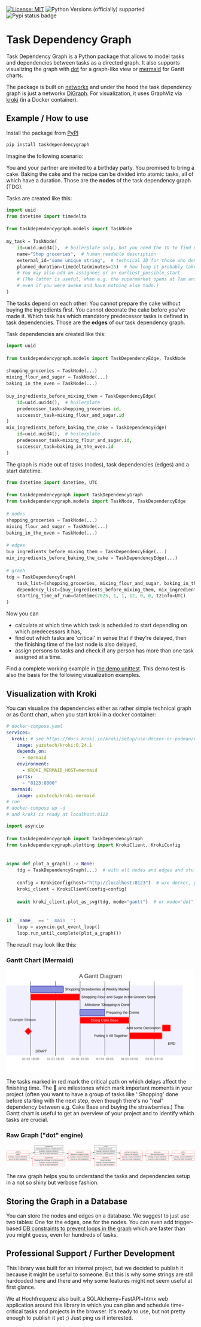 [![License: MIT](https://img.shields.io/badge/License-MIT-yellow.svg)](LICENSE)
![Python Versions (officially) supported](https://img.shields.io/pypi/pyversions/taskdependencygraph.svg)
![Pypi status badge](https://img.shields.io/pypi/v/taskdependencygraph)

# Task Dependency Graph

Task Dependency Graph is a Python package that allows to model tasks and dependencies between tasks as a directed graph.
It also supports visualizing the graph with [dot](https://graphviz.org/docs/layouts/dot/) for a graph-like view
or [mermaid](https://mermaid.js.org/) for Gantt charts.

The package is built on [networkx](https://networkx.org/) and under the hood the task dependency graph is just a
networkx [DiGraph](https://networkx.org/documentation/stable/reference/classes/digraph.html).
For visualization, it uses GraphViz via [kroki](https://kroki.io/) (in a Docker container).

## Example / How to use

Install the package from [PyPI](https://pypi.org/project/taskdependencygraph/)

```bash
pip install taskdependencygraph
```

Imagine the following scenario:

You and your partner are invited to a birthday party.
You promised to bring a cake.
Baking the cake and the recipe can be divided into atomic tasks, all of which have a duration.
Those are the **nodes** of the task dependency graph (TDG).

Tasks are created like this:

```python
import uuid
from datetime import timedelta

from taskdependencygraph.models import TaskNode

my_task = TaskNode(
    id=uuid.uuid4(),  # boilerplate only, but you need the ID to find nodes in your graph later on
    name="Shop groceries",  # human readable description
    external_id="some unique string",  # technical ID for those who don't like uuids ;)
    planned_duration=timedelta(minutes=15)  # how long it probably takes
    # You may also add an assignees or an earliest_possible_start
    # (The latter is useful, when e.g. the supermarket opens at 7am and you cannot shop groceries before,
    # even if you were awake and have nothing else todo.)
)
```

The tasks depend on each other:
You cannot prepare the cake without buying the ingredients first.
You cannot decorate the cake before you've made it.
Which task has which mandatory predecessor tasks is defined in task dependencies.
Those are the **edges** of our task dependency graph.

Task dependencies are created like this:

```python
import uuid

from taskdependencygraph.models import TaskDependencyEdge, TaskNode

shopping_groceries = TaskNode(...)
mixing_flour_and_sugar = TaskNode(...)
baking_in_the_oven = TaskNode(...)

buy_ingredients_before_mixing_them = TaskDependencyEdge(
    id=uuid.uuid4(),  # boilerplate
    predecessor_task=shopping_groceries.id,
    successor_task=mixing_flour_and_sugar.id
)
mix_ingredients_before_baking_the_cake = TaskDependencyEdge(
    id=uuid.uuid4(),  # boilerplate
    predecessor_task=mixing_flour_and_sugar.id,
    successor_task=baking_in_the_oven.id
)
```

The graph is made out of tasks (nodes), task dependencies (edges) and a start datetime.

```python
from datetime import datetime, UTC

from taskdependencygraph import TaskDependencyGraph
from taskdependencygraph.models import TaskNode, TaskDependencyEdge

# nodes
shopping_groceries = TaskNode(...)
mixing_flour_and_sugar = TaskNode(...)
baking_in_the_oven = TaskNode(...)

# edges
buy_ingredients_before_mixing_them = TaskDependencyEdge(...)
mix_ingredients_before_baking_the_cake = TaskDependencyEdge(...)

# graph
tdg = TaskDependencyGraph(
    task_list=[shopping_groceries, mixing_flour_and_sugar, baking_in_the_oven],
    dependency_list=[buy_ingredients_before_mixing_them, mix_ingredients_before_baking_the_cake],
    starting_time_of_run=datetime(2025, 1, 1, 12, 0, 0, tzinfo=UTC)
)
```

Now you can

* calculate at which time which task is scheduled to start depending on which predecessors it has,
* find out which tasks are 'critical' in sense that if they're delayed, then the finishing time of the last node is also
  delayed,
* assign persons to tasks and check if any person has more than one task assigned at a time.

Find a complete working example in [the demo unittest](unittests/test_demonstration.py).
This demo test is also the basis for the following visualization examples.

## Visualization with Kroki

You can visualize the dependencies either as rather simple technical graph or as Gantt chart, when you start kroki in a
docker container:

```yaml
# docker-compose.yaml
services:
  kroki: # see https://docs.kroki.io/kroki/setup/use-docker-or-podman/#_run_multiple_kroki_containers_together
    image: yuzutech/kroki:0.24.1
    depends_on:
      - mermaid
    environment:
      - KROKI_MERMAID_HOST=mermaid
    ports:
      - "8123:8000"
  mermaid:
    image: yuzutech/kroki-mermaid
# run
# docker-compose up -d
# and kroki is ready at localhost:8123
```

```python
import asyncio

from taskdependencygraph import TaskDependencyGraph
from taskdependencygraph.plotting import KrokiClient, KrokiConfig


async def plot_a_graph() -> None:
    tdg = TaskDependencyGraph(...)  # with all nodes and edges and stuff

    config = KrokiConfig(host="http://localhost:8123")  # w/o docker, you may also use kroki.io, but it's rate limited
    kroki_client = KrokiClient(config=config)

    await kroki_client.plot_as_svg(tdg, mode="gantt")  # or mode="dot"


if __name__ == '__main__':
    loop = asyncio.get_event_loop()
    loop.run_until_complete(plot_a_graph())
```

The result may look like this:

### Gantt Chart (Mermaid)

![A Gantt chart](unittests/baking_a_cake_gantt.svg)

The tasks marked in red mark the critical path on which delays affect the finishing time.
The 🔶 are milestones which mark important moments in your project (often you want to have a group of tasks like '
Shopping' done before starting with the next step, even though there's no "real" dependency between e.g. Cake Base and
buying the strawberries.)
The Gantt chart is useful to get an overview of your project and to identify which tasks are crucial.

### Raw Graph ("dot" engine)

![](unittests/baking_a_cake_dot.svg)

The raw graph helps you to understand the tasks and dependencies setup in a not so shiny but verbose fashion.

## Storing the Graph in a Database
You can store the nodes and edges on a database.
We suggest to just use two tables: One for the edges, one for the nodes.
You can even add trigger-based [DB constraints to prevent loops in the graph](https://gist.github.com/hf-kklein/49f6d05bd29ca850e33f5ccff3e66469) which are faster than you might guess, even for hundreds of tasks.

## Professional Support / Further Development
This library was built for an internal project, but we decided to publish it because it might be useful to someone.
But this is why some strings are still hardcoded here and there and why some features might not seem useful at first glance.

We at Hochfrequenz also built a SQLAlchemy+FastAPI+htmx web application around this library in which you can plan and schedule time-critical tasks and projects in the browser.
It's ready to use, but not pretty enough to publish it yet ;)
Just ping us if interested.
